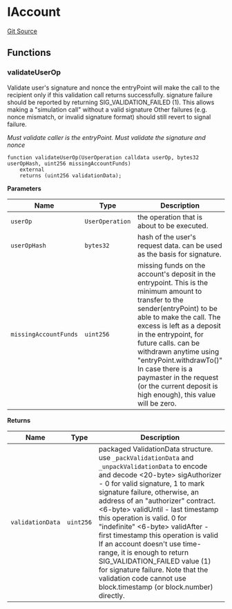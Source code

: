 # IAccount
[Git Source](https://github.com/TrueWallet/contracts/blob/3a8d1f53b9460a762889129a9214639685ad5b95/src/interfaces/IAccount.sol)


## Functions
### validateUserOp

Validate user's signature and nonce
the entryPoint will make the call to the recipient only if this validation call returns successfully.
signature failure should be reported by returning SIG_VALIDATION_FAILED (1).
This allows making a "simulation call" without a valid signature
Other failures (e.g. nonce mismatch, or invalid signature format) should still revert to signal failure.

*Must validate caller is the entryPoint.
Must validate the signature and nonce*


```solidity
function validateUserOp(UserOperation calldata userOp, bytes32 userOpHash, uint256 missingAccountFunds)
    external
    returns (uint256 validationData);
```
**Parameters**

|Name|Type|Description|
|----|----|-----------|
|`userOp`|`UserOperation`|the operation that is about to be executed.|
|`userOpHash`|`bytes32`|hash of the user's request data. can be used as the basis for signature.|
|`missingAccountFunds`|`uint256`|missing funds on the account's deposit in the entrypoint. This is the minimum amount to transfer to the sender(entryPoint) to be able to make the call. The excess is left as a deposit in the entrypoint, for future calls. can be withdrawn anytime using "entryPoint.withdrawTo()" In case there is a paymaster in the request (or the current deposit is high enough), this value will be zero.|

**Returns**

|Name|Type|Description|
|----|----|-----------|
|`validationData`|`uint256`|packaged ValidationData structure. use `_packValidationData` and `_unpackValidationData` to encode and decode <20-byte> sigAuthorizer - 0 for valid signature, 1 to mark signature failure, otherwise, an address of an "authorizer" contract. <6-byte> validUntil - last timestamp this operation is valid. 0 for "indefinite" <6-byte> validAfter - first timestamp this operation is valid If an account doesn't use time-range, it is enough to return SIG_VALIDATION_FAILED value (1) for signature failure. Note that the validation code cannot use block.timestamp (or block.number) directly.|


